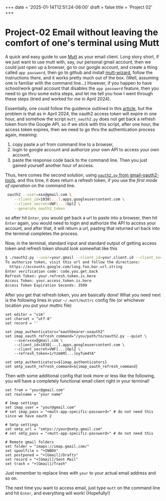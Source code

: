 +++
date = '2025-01-14T12:51:24-06:00'
draft = false 
title = 'Project 02'
+++

# Project-02 Email without leaving the comfort of one's terminal using Mutt

A quick and easy guide to use [Mutt](http://www.mutt.org/) as your email client. 
Long story short, if we just want to use mutt with, say, our personal gmail account, 
then we could just open up a browser, go to our google account, and create a thing called `app password`,
then go to github and install [mutt-wizard](https://github.com/LukeSmithxyz/mutt-wizard), 
follow the instructions there, and it works pretty much out of the box. 
(Well, assuming one is familiar with the command line...) However, if you happen to have school/work
gmail account that disables the `app password` feature, then you need to go thru some extra steps, 
and let me tell you how I went through these steps (tried and worked for me in April 2024).

Essentially, one could follow the guidence outlined in this 
[article](https://www.redhat.com/sysadmin/mutt-email-oauth2),
but the problem is that as in April 2024, 
the oauth2 access token will expire in one hour, and somehow the script
`mutt_oauth2.py` does not get back a refresh token from the Google API, 
so if we stick with this script, after one hour, the access token expires,
then we need to go thru the authentication process again, meaning:
1. copy paste a url from command line to a browser,
1. login to google account and authorize your own API to access your own account,
1. paste the response code back to the command line.
Then you just gained yourself another hour of access.

Thus, here comes the second solution, using 
[`oauth2.py` from gmail-oauth2-tools](https://github.com/google/gmail-oauth2-tools/blob/master/python/oauth2.py),
and this time, it does return a refresh token, if you use the *first mode of operation* on the command line.
```sh
 oauth2 --user=xxx@gmail.com \
    --client_id=1038[...].apps.googleusercontent.com \
    --client_secret=VWF[...]OplZ \
    --generate_oauth2_token
```
so after hit `Enter`, you would get back a url to paste into a browser, 
then hit `Enter` again, you would need to login and authorize 
the API to access your account, and after that, it will return a url, pasting
that returned url back into the terminal completes the process.

Now, in the terminal, standard input and standard output of getting 
access token and refresh token should look somewhat like this
```sh
$ ./oauth2.py --user=your.gmail --client_id=your.client.id --client_secret=your.client.secret --generate_oauth2_token
To authorize token, visit this url and follow the directions:
  https://accounts.google.com/long.foo.bar.url.string
Enter verification code: code.you.get.back
Refresh Token: your.refresh.token.is.here 
Access Token: your.access.token.is.here 
Access Token Expiration Seconds: 3599
```
After you get that refresh token, you are basically done! 
What you need next is the following lines in your `~/.mutt/muttrc` config file
(or whichever location you put your muttrc file)
```
set editor = "vim"
set charset = "utf-8"
set record = ''

set imap_authenticators="oauthbearer:xoauth2"
set imap_oauth_refresh_command="/you/path/to/oauth2.py --quiet \
    --user=xxx@gmail.com \
    --client_id=1038[...].apps.googleusercontent.com \
    --client_secret=VWF[...]OplZ \
    --refresh_token=1/Yzm6M[...]oyTum4YA"

set smtp_authenticators=${imap_authenticators}
set smtp_oauth_refresh_command=${imap_oauth_refresh_command}
```
Then with some additional config that look more or less like the following,
you will have a completely functional email client right in your terminal!
```
set from = "your@gmail.com"
set realname = "your name"

# Imap settings
set imap_user = "your@gmail.com"
# set imap_pass = "<mutt-app-specific-password>" # do not need this since we have oauth 2

# Smtp settings
set smtp_url = "smtps://your@smtp.gmail.com"
# set smtp_pass = "<mutt-app-specific-password>" # do not need this

# Remote gmail folders
set folder = "imaps://imap.gmail.com/"
set spoolfile = "+INBOX"
set postponed = "+[Gmail]/Drafts"
set record = "+[Gmail]/Sent Mail"
set trash = "+[Gmail]/Trash"
```
Just remember to replace lines with `your` 
to your actual email address and so on.

The next time you want to access email, just type `mutt` on the 
command line and hit `Enter`, and everything will work! (Hopefully!)





